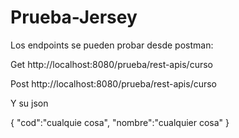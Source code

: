 # Prueba-Jersey


Los endpoints se pueden probar desde postman:

Get
http://localhost:8080/prueba/rest-apis/curso


Post
http://localhost:8080/prueba/rest-apis/curso


Y su json 

{
  "cod":"cualquie cosa",
  "nombre":"cualquier cosa"
}

